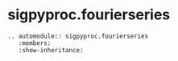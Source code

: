 # sigpyproc.fourierseries

```{eval-rst}
.. automodule:: sigpyproc.fourierseries
   :members:
   :show-inheritance:
```

